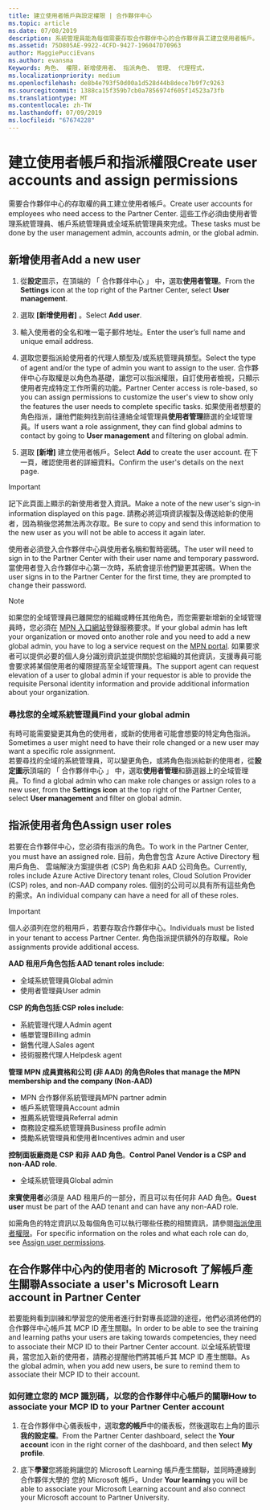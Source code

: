 ```yaml
---
title: 建立使用者帳戶與設定權限 | 合作夥伴中心
ms.topic: article
ms.date: 07/08/2019
description: 系統管理員能為每個需要存取合作夥伴中心的合作夥伴員工建立使用者帳戶。
ms.assetid: 75D805AE-9922-4CFD-9427-196047D70963
author: MaggiePucciEvans
ms.author: evansma
Keywords: 角色、 權限，新增使用者、 指派角色、 管理、 代理程式，
ms.localizationpriority: medium
ms.openlocfilehash: de8b4e793f50d00a1d528d44b8dece7b9f7c9263
ms.sourcegitcommit: 1388ca15f359b7cb0a7856974f605f14523a73fb
ms.translationtype: MT
ms.contentlocale: zh-TW
ms.lasthandoff: 07/09/2019
ms.locfileid: "67674228"
---
```

# <a name="create-user-accounts-and-assign-permissions"></a><span data-ttu-id="11570-104">建立使用者帳戶和指派權限</span><span class="sxs-lookup"><span data-stu-id="11570-104">Create user accounts and assign permissions</span></span>

<span data-ttu-id="11570-105">需要合作夥伴中心的存取權的員工建立使用者帳戶。</span><span class="sxs-lookup"><span data-stu-id="11570-105">Create user accounts for employees who need access to the Partner Center.</span></span> <span data-ttu-id="11570-106">這些工作必須由使用者管理系統管理員、帳戶系統管理員或全域系統管理員來完成。</span><span class="sxs-lookup"><span data-stu-id="11570-106">These tasks must be done by the user management admin, accounts admin, or the global admin.</span></span> 


## <a name="add-a-new-user"></a><span data-ttu-id="11570-107">新增使用者</span><span class="sxs-lookup"><span data-stu-id="11570-107">Add a new user</span></span>

1. <span data-ttu-id="11570-108">從**設定**圖示，在頂端的 「 合作夥伴中心 」 中，選取**使用者管理**。</span><span class="sxs-lookup"><span data-stu-id="11570-108">From the **Settings** icon at the top right of the Partner Center, select **User management**.</span></span>

2.  <span data-ttu-id="11570-109">選取 **\[新增使用者\]** 。</span><span class="sxs-lookup"><span data-stu-id="11570-109">Select **Add user**.</span></span>

3.  <span data-ttu-id="11570-110">輸入使用者的全名和唯一電子郵件地址。</span><span class="sxs-lookup"><span data-stu-id="11570-110">Enter the user’s full name and unique email address.</span></span>

4.  <span data-ttu-id="11570-111">選取您要指派給使用者的代理人類型及/或系統管理員類型。</span><span class="sxs-lookup"><span data-stu-id="11570-111">Select the type of agent and/or the type of admin you want to assign to the user.</span></span> <span data-ttu-id="11570-112">合作夥伴中心存取權是以角色為基礎，讓您可以指派權限，自訂使用者檢視，只顯示使用者完成特定工作所需的功能。</span><span class="sxs-lookup"><span data-stu-id="11570-112">Partner Center access is role-based, so you can assign permissions to customize the user's view to show only the features the user needs to complete specific tasks.</span></span>  <span data-ttu-id="11570-113">如果使用者想要的角色指派，讓他們能夠找到前往連絡全域管理員**使用者管理**篩選的全域管理員。</span><span class="sxs-lookup"><span data-stu-id="11570-113">If users want a role assignment, they can find global admins to contact by going to **User management** and filtering on global admin.</span></span>

5.  <span data-ttu-id="11570-114">選取 **\[新增\]** 建立使用者帳戶。</span><span class="sxs-lookup"><span data-stu-id="11570-114">Select **Add** to create the user account.</span></span> <span data-ttu-id="11570-115">在下一頁，確認使用者的詳細資料。</span><span class="sxs-lookup"><span data-stu-id="11570-115">Confirm the user's details on the next page.</span></span>

> [!IMPORTANT]  
> <span data-ttu-id="11570-116">記下此頁面上顯示的新使用者登入資訊。</span><span class="sxs-lookup"><span data-stu-id="11570-116">Make a note of the new user's sign-in information displayed on this page.</span></span> <span data-ttu-id="11570-117">請務必將這項資訊複製及傳送給新的使用者，因為稍後您將無法再次存取。</span><span class="sxs-lookup"><span data-stu-id="11570-117">Be sure to copy and send this information to the new user as you will not be able to access it again later.</span></span> 

<span data-ttu-id="11570-118">使用者必須登入合作夥伴中心與使用者名稱和暫時密碼。</span><span class="sxs-lookup"><span data-stu-id="11570-118">The user will need to sign in to the Partner Center with their user name and temporary password.</span></span> <span data-ttu-id="11570-119">當使用者登入合作夥伴中心第一次時，系統會提示他們變更其密碼。</span><span class="sxs-lookup"><span data-stu-id="11570-119">When the user signs in to the Partner Center for the first time, they are prompted to change their password.</span></span> 

> [!NOTE]  
>  <span data-ttu-id="11570-120">如果您的全域管理員已離開您的組織或轉任其他角色，而您需要新增新的全域管理員時，您必須在 [MPN 入口網站](https://partner.microsoft.com/support)登錄服務要求。</span><span class="sxs-lookup"><span data-stu-id="11570-120">If your global admin has left your organization or moved onto another role and you need to add a new global admin, you have to log a service request on the [MPN portal](https://partner.microsoft.com/support).</span></span> <span data-ttu-id="11570-121">如果要求者可以提供必要的個人身分識別資訊並提供關於您組織的其他資訊，支援專員可能會要求將某個使用者的權限提高至全域管理員。</span><span class="sxs-lookup"><span data-stu-id="11570-121">The support agent can request elevation of a user to global admin if your requestor is able to provide the requisite Personal identity information and provide additional information about your organization.</span></span>

### <a name="find-your-global-admin"></a><span data-ttu-id="11570-122">尋找您的全域系統管理員</span><span class="sxs-lookup"><span data-stu-id="11570-122">Find your global admin</span></span>

<span data-ttu-id="11570-123">有時可能需要變更其角色的使用者，或新的使用者可能會想要的特定角色指派。</span><span class="sxs-lookup"><span data-stu-id="11570-123">Sometimes a user might need to have their role changed or a new user may want a specific role assignment.</span></span>  
<span data-ttu-id="11570-124">若要尋找的全域的系統管理員，可以變更角色，或將角色指派給新的使用者，從**設定圖示**頂端的 「 合作夥伴中心 」 中，選取**使用者管理**和篩選器上的全域管理員。</span><span class="sxs-lookup"><span data-stu-id="11570-124">To find a global admin who can make role changes or assign roles to a new user, from the **Settings icon** at the top right of the Partner Center, select **User management** and filter on global admin.</span></span> 

## <a name="assign-user-roles"></a><span data-ttu-id="11570-125">指派使用者角色</span><span class="sxs-lookup"><span data-stu-id="11570-125">Assign user roles</span></span>

<span data-ttu-id="11570-126">若要在合作夥伴中心，您必須有指派的角色。</span><span class="sxs-lookup"><span data-stu-id="11570-126">To work in the Partner Center, you must have an assigned role.</span></span>  <span data-ttu-id="11570-127">目前，角色會包含 Azure Active Directory 租用戶角色、 雲端解決方案提供者 (CSP) 角色和非 AAD 公司角色。</span><span class="sxs-lookup"><span data-stu-id="11570-127">Currently, roles include Azure Active Directory tenant roles, Cloud Solution Provider (CSP) roles, and non-AAD company roles.</span></span> <span data-ttu-id="11570-128">個別的公司可以具有所有這些角色的需求。</span><span class="sxs-lookup"><span data-stu-id="11570-128">An individual company can have a need for all of these roles.</span></span>

>[!Important]
><span data-ttu-id="11570-129">個人必須列在您的租用戶，若要存取合作夥伴中心。</span><span class="sxs-lookup"><span data-stu-id="11570-129">Individuals must be listed in your tenant to access Partner Center.</span></span> <span data-ttu-id="11570-130">角色指派提供額外的存取權。</span><span class="sxs-lookup"><span data-stu-id="11570-130">Role assignments provide additional access.</span></span>


<span data-ttu-id="11570-131">**AAD 租用戶角色包括**:</span><span class="sxs-lookup"><span data-stu-id="11570-131">**AAD tenant roles include**:</span></span>
- <span data-ttu-id="11570-132">全域系統管理員</span><span class="sxs-lookup"><span data-stu-id="11570-132">Global admin</span></span>
- <span data-ttu-id="11570-133">使用者管理員</span><span class="sxs-lookup"><span data-stu-id="11570-133">User admin</span></span>

<span data-ttu-id="11570-134">**CSP 的角色包括**:</span><span class="sxs-lookup"><span data-stu-id="11570-134">**CSP roles include**:</span></span>
- <span data-ttu-id="11570-135">系統管理代理人</span><span class="sxs-lookup"><span data-stu-id="11570-135">Admin agent</span></span>
- <span data-ttu-id="11570-136">帳單管理</span><span class="sxs-lookup"><span data-stu-id="11570-136">Billing admin</span></span>
- <span data-ttu-id="11570-137">銷售代理人</span><span class="sxs-lookup"><span data-stu-id="11570-137">Sales agent</span></span>
- <span data-ttu-id="11570-138">技術服務代理人</span><span class="sxs-lookup"><span data-stu-id="11570-138">Helpdesk agent</span></span>

<span data-ttu-id="11570-139">**管理 MPN 成員資格和公司 (非 AAD) 的角色**</span><span class="sxs-lookup"><span data-stu-id="11570-139">**Roles that manage the MPN membership and the company (Non-AAD)**</span></span>
- <span data-ttu-id="11570-140">MPN 合作夥伴系統管理員</span><span class="sxs-lookup"><span data-stu-id="11570-140">MPN partner admin</span></span>
- <span data-ttu-id="11570-141">帳戶系統管理員</span><span class="sxs-lookup"><span data-stu-id="11570-141">Account admin</span></span>
- <span data-ttu-id="11570-142">推薦系統管理員</span><span class="sxs-lookup"><span data-stu-id="11570-142">Referral admin</span></span>
- <span data-ttu-id="11570-143">商務設定檔系統管理員</span><span class="sxs-lookup"><span data-stu-id="11570-143">Business profile admin</span></span>
- <span data-ttu-id="11570-144">獎勵系統管理員和使用者</span><span class="sxs-lookup"><span data-stu-id="11570-144">Incentives admin and user</span></span>

<span data-ttu-id="11570-145">**控制面板廠商是 CSP 和非 AAD 角色**。</span><span class="sxs-lookup"><span data-stu-id="11570-145">**Control Panel Vendor is a CSP and non-AAD role**.</span></span>
- <span data-ttu-id="11570-146">全域系統管理員</span><span class="sxs-lookup"><span data-stu-id="11570-146">Global admin</span></span>

<span data-ttu-id="11570-147">**來賓使用者**必須是 AAD 租用戶的一部分，而且可以有任何非 AAD 角色。</span><span class="sxs-lookup"><span data-stu-id="11570-147">**Guest user** must be part of the AAD tenant and can have any non-AAD role.</span></span>

<span data-ttu-id="11570-148">如需角色的特定資訊以及每個角色可以執行哪些任務的相關資訊，請參閱[指派使用者權限](permissions-overview.md)。</span><span class="sxs-lookup"><span data-stu-id="11570-148">For specific information on the roles and what each role can do, see [Assign user permissions](permissions-overview.md).</span></span>

## <a name="associate-a-users-microsoft-learn-account-in-partner-center"></a><span data-ttu-id="11570-149">在合作夥伴中心內的使用者的 Microsoft 了解帳戶產生關聯</span><span class="sxs-lookup"><span data-stu-id="11570-149">Associate a user's Microsoft Learn account in Partner Center</span></span>

<span data-ttu-id="11570-150">若要能夠看到訓練和學習您的使用者進行針對專長認證的途徑，他們必須將他們的合作夥伴中心帳戶其 MCP ID 產生關聯。</span><span class="sxs-lookup"><span data-stu-id="11570-150">In order to be able to see the training and learning paths your users are taking towards competencies, they need to associate their MCP ID to their Partner Center account.</span></span> <span data-ttu-id="11570-151">以全域系統管理員，當您加入新的使用者，請務必提醒他們將其帳戶其 MCP ID 產生關聯。</span><span class="sxs-lookup"><span data-stu-id="11570-151">As the global admin, when you add new users, be sure to remind them to associate their MCP ID to their account.</span></span> 

### <a name="how-to-associate-your-mcp-id-to-your-partner-center-account"></a><span data-ttu-id="11570-152">如何建立您的 MCP 識別碼，以您的合作夥伴中心帳戶的關聯</span><span class="sxs-lookup"><span data-stu-id="11570-152">How to associate your MCP ID to your Partner Center account</span></span>

1. <span data-ttu-id="11570-153">在合作夥伴中心儀表板中，選取**您的帳戶**中的儀表板，然後選取右上角的圖示**我的設定檔**。</span><span class="sxs-lookup"><span data-stu-id="11570-153">From the Partner Center dashboard, select the **Your account** icon in the right corner of the dashboard, and then select **My profile**.</span></span>

2. <span data-ttu-id="11570-154">底下**學習**您將能夠讓您的 Microsoft Learning 帳戶產生關聯，並同時連線到合作夥伴大學的 您的 Microsoft 帳戶。</span><span class="sxs-lookup"><span data-stu-id="11570-154">Under **Your learning** you will be able to associate your Microsoft Learning account and also connect your Microsoft account to Partner University.</span></span>








